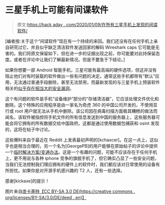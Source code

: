 # 三星手机上可能有间谍软件

> 原文:[https://hack aday . com/2020/01/09/在所有三星手机上发现的间谍软件/](https://hackaday.com/2020/01/09/spyware-discovered-on-all-samsung-phones/)

[编者按:关于这个“间谍软件”现在有一个持续的来回。我们还没有在任何手机上亲自研究过它，并且似乎缺乏清洁软件发送回家的解码 Wireshark caps 它可能是无害的。我们将原文保留如下，但在进一步的证据出现之前，你可能要对此持保留态度。或者在评论中让我们了解最新情况。但是不要急于下结论。]

如果你想要一部 Android 智能手机，三星可能有最高端的硬件选项，但这并没有阻止他们对有时装载的软件做出一些有问题的决定。通常这些手机都带有“默认”应用，无法通过普通手段删除，甚至无法禁用，而最新发现的与三星手机上预装软件相关的[似乎存在相当大的安全漏洞](https://www.reddit.com/r/Android/comments/ektg8u/chinese_spyware_preinstalled_on_all_samsung/)。

这个有问题的软件是手机“设备维护”部分的“存储清洁器”，它应该处理文件优化和删除。这个特殊的应用程序是由一家名为奇虎 360 的中国公司开发的，不使用亚行或 root 用户就无法从手机中删除。该公司因在病毒扫描方面极其糟糕的做法而闻名，该软件被指控将手机文件的所有信息发送到中国的服务器上，这些服务器可能会将它拥有的所有数据交给中国政府。这都是通过使用数据包捕获和 osint 发现的，这将在帖子中讨论。

这些爆料来自于最近在 Reddit 上发表最初声明的[kchaxcer]。在这一点上，这似乎也是相当合理的，另一个名为[GeorgePB]的用户能够在原始帖子的评论中提供一个[临时解决方案/变通办法](https://www.reddit.com/r/Android/comments/ektg8u/chinese_spyware_preinstalled_on_all_samsung/fddnlm0/)。这是一个有趣的问题，可能不应该存在于任何手机上，更不用说与各种 iphone 竞争的旗舰手机了，但它确实凸显了一些安全问题，当我们无法控制我们理应拥有的硬件上的软件时，我们都应该对日常使用的设备有所担忧。如果你是对开源手机感兴趣的 T2 人，还有一些选择。

感谢[kickaxe]的提示！

图片来自[庞卡基特【CC BY-SA 3.0 DE(https://creative commons . org/licenses/BY-SA/3.0/DE/deed . en)】](https://commons.wikimedia.org/wiki/File:Samsung_Galaxy_Note_5,_S6_edge%2B_and_Note_7_backside_20161010.jpg)